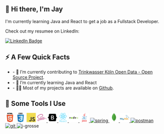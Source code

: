 <h2 style="background-image: url(https://unsplash.com/photos/MgtHZ4zlC1U) background-repeat:no-repeat 
border:1px solid #F00 
width:300px 
height:300px">👋 Hi there, I'm Jay</h2>
<p>I'm currently learning Java and React to get a job as a Fullstack Developer.</p>
<p> Check out my resumee on LinkedIn:</p>
  <a href="https://www.linkedin.com/in/jakob-g/"><img src="https://img.shields.io/badge/linkedin-%230077B5.svg?&style=for-the-badge&logo=linkedin&logoColor=white" height="25" alt="LinkedIn Badge"></a>


<h2>⚡️ A Few Quick Facts</h2>
<ul>
<li>- 🔭 I’m currently contributing to <a href="https://github.com/codeforcologne/trinkwasser">Trinkwasser Köln Open Data - Open Source Project</a>.</li>
<li>- 🌱 I’m currently learning Java and React</li>
<li>- 👨‍💻 Most of my projects are available on <a href="https://github.com/j-grosse">Github</a>.</li>
</li>
</ul>


<h2>🚀 Some Tools I Use</h2>
<p align="left">
  
<img src="https://raw.githubusercontent.com/devicons/devicon/master/icons/html5/html5-original-wordmark.svg" alt="html5" width="30" height="30" />
<img src="https://raw.githubusercontent.com/devicons/devicon/master/icons/css3/css3-original-wordmark.svg" alt="css3" width="30" height="30" />
<img src="https://raw.githubusercontent.com/devicons/devicon/master/icons/javascript/javascript-original.svg" alt="javascript" width="30" height="30" />
<a href="https://sass-lang.com" target="_blank"> <img src="https://raw.githubusercontent.com/devicons/devicon/master/icons/sass/sass-original.svg" alt="sass" width="30" height="30"/> 
<img src="https://raw.githubusercontent.com/devicons/devicon/master/icons/bootstrap/bootstrap-plain.svg" alt="bootstrap" width="30" height="30" />  
<img src="https://raw.githubusercontent.com/devicons/devicon/master/icons/react/react-original-wordmark.svg" alt="react" width="30" height="30" />
<img src="https://raw.githubusercontent.com/devicons/devicon/master/icons/nodejs/nodejs-original-wordmark.svg" alt="nodejs" width="30" height="30" />
<img src="https://raw.githubusercontent.com/devicons/devicon/master/icons/java/java-original-wordmark.svg" alt="java" width="30" height="30" />
<img src="https://www.vectorlogo.zone/logos/springio/springio-icon.svg" alt="spring" width="30" height="30" />
<img src="https://raw.githubusercontent.com/devicons/devicon/master/icons/mongodb/mongodb-original.svg" alt="mongodb" width="30" height="30" />
<img src="https://raw.githubusercontent.com/devicons/devicon/master/icons/mysql/mysql-original-wordmark.svg" alt="mysql" width="30" height="30" />
<a href="https://postman.com" target="_blank"> <img src="https://www.vectorlogo.zone/logos/getpostman/getpostman-icon.svg" alt="postman" width="30" height="30"/>
<a href="https://git-scm.com/" target="_blank"> <img src="https://www.vectorlogo.zone/logos/git-scm/git-scm-icon.svg" alt="git" width="30" height="30"/> </a>
    
<!-- <img src="https://raw.githubusercontent.com/devicons/devicon/master/icons/docker/docker-original.svg" alt="Docker" width="30" height="30" />
<img src="https://www.vectorlogo.zone/logos/kubernetes/kubernetes-icon.svg" alt="Kubernetes" width="30" height="30" /></p>
-->


<img src="https://github-readme-stats.vercel.app/api?username=j-grosse&show_icons=true&count_private=true" alt="j-grosse" />
